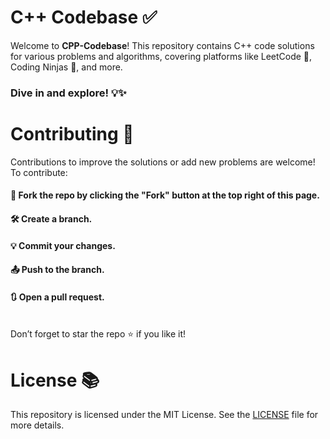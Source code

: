 # C++ Codebase ✅

Welcome to **CPP-Codebase**! This repository contains C++ code solutions for various problems and algorithms, covering platforms like LeetCode 🏅, Coding Ninjas 🧩, and more. 

### Dive in and explore! 💡✨

# Contributing 🌿
Contributions to improve the solutions or add new problems are welcome! To contribute:

#### 🍴 Fork the repo by clicking the "Fork" button at the top right of this page.
#### 🛠️ Create a branch.
#### 💡 Commit your changes.
#### 📤 Push to the branch.
#### 🔃 Open a pull request.
<br>
Don’t forget to star the repo ⭐ if you like it!

# License 📚
This repository is licensed under the MIT License. See the <a href="https://github.com/neeru24/Leetcode-Problems/blob/main/LICENSE">LICENSE</a> file for more details.
